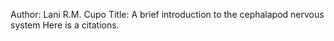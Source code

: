 Author: Lani R.M. Cupo
Title: A brief introduction to the cephalapod nervous system
Here is a citations.
